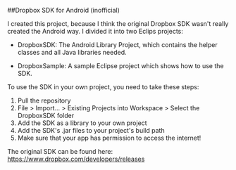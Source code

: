 ##Dropbox SDK for Android (inofficial)

I created this project, because I think the original Dropbox SDK wasn't really created the Android way. I divided it into two Eclips projects:

 * DropboxSDK: The Android Library Project, which contains the helper classes and all Java libraries needed.

 * DropboxSample: A sample Eclipse project which shows how to use the SDK.

To use the SDK in your own project, you need to take these steps:
1. Pull the repository
2. File > Import... > Existing Projects into Workspace > Select the DropboxSDK folder
3. Add the SDK as a library to your own project
4. Add the SDK's .jar files to your project's build path
5. Make sure that your app has permission to access the internet!

The original SDK can be found here: https://www.dropbox.com/developers/releases

